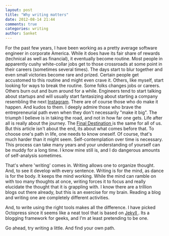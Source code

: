 ```yaml
---
layout: post
title: "Why writing matters"
date: 2012-08-14 21:44
comments: true
categories: writing
author: Sanket
---
```

For the past few years, I have been working as a pretty average software engineer in
corporate America. While it does have its fair share of rewards (technical as well as 
financial), it eventually become routine. Most people in apparently cushy white-collar jobs get to those
crossroads at some point in their careers (sometimes several times).
The days start to blur together and even small victories become rare and prized. 
Certain people get accustomed to this routine and might even crave it. Others, like myself, 
start looking for ways to break the routine. Some folks changes jobs or careers. Others 
burn out and bum around for a while. Engineers tend to start talking about startups and
will usually start fantasizing about starting a company resembling the next <a href="http://instagram.com"> Instagram</a>. There are of course those who do make it happen. And kudos to them. 
I deeply admire those who brave the entrepreneurial path even when they don't necessarily "make it big". The triumph I believe is in taking the road, and not in how far one gets. Life after all is really about the journey. The <a href="http://en.wikipedia.org/wiki/Death"> Final Destination </a> is the same for all of us. But this article isn't about the end, its about what comes before that. To choose one's path in life, one needs to know oneself. Of course, that's much harder
than it might seem. Self-contemplation over time is necessary. This process can take many years and your understanding of yourself can be muddy for a long time. I know mine still is, and I do dangerous amounts of self-analysis sometimes. 

That's where 'writing' comes in. Writing allows one to organize thought. And, to see it
develop with every sentence. Writing is for the mind, as dance is for the body. It keeps the mind working. While the mind can ramble on with too many thoughts at once, writing forces it to focus and really 
elucidate the thought that it is grappling with. I know there are a trillion blogs out there already, but this is an exercise for my brain. Reading a blog and writing one are completely different activities.  
 
And, to write using the right tools makes all the difference. I have picked Octopress since it seems like a neat tool that is based on <a href="http://jekyllrb.com"> Jekyll </a>. Its a blogging framework for geeks, and I'm at least pretending to be one. 

Go ahead, try writing a little. And find your own path. 

